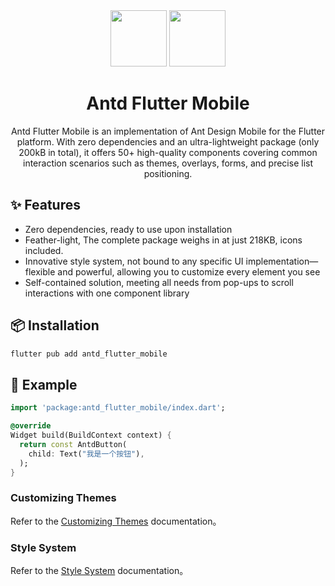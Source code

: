 <div align="center">
<div align="center">
<img height="90" src="https://gw.alipayobjects.com/zos/rmsportal/KDpgvguMpGfqaHPjicRK.svg">
<img height="90" src="https://storage.googleapis.com/cms-storage-bucket/lockup_flutter_horizontal.847ae81f5430402216fd.svg">
</div>
<h1>Antd Flutter Mobile</h1>

Antd Flutter Mobile is an implementation of Ant Design Mobile for the Flutter platform. With zero dependencies and an ultra-lightweight package (only 200kB in total), it offers 50+ high-quality components covering common interaction scenarios such as themes, overlays, forms, and precise list positioning.

</div>

## ✨ Features

- Zero dependencies, ready to use upon installation
- Feather-light, The complete package weighs in at just 218KB, icons included.
- Innovative style system, not bound to any specific UI implementation—flexible and powerful, allowing you to customize every element you see
- Self-contained solution, meeting all needs from pop-ups to scroll interactions with one component library

## 📦 Installation

```bash
flutter pub add antd_flutter_mobile
```

## 🔨 Example

```dart
import 'package:antd_flutter_mobile/index.dart';

@override
Widget build(BuildContext context) {
  return const AntdButton(
    child: Text("我是一个按钮"),
  );
}
```

### Customizing Themes

Refer to the [Customizing Themes]() documentation。

### Style System

Refer to the [Style System]() documentation。
